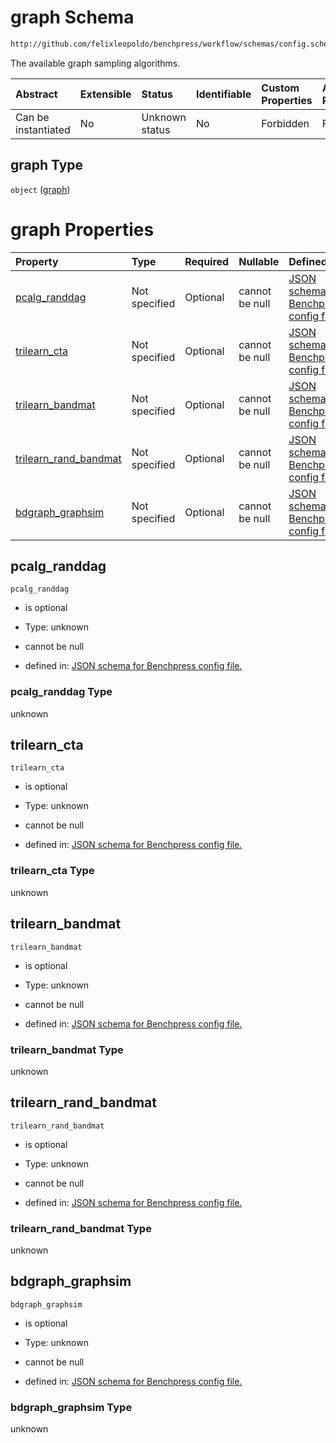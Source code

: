 # graph Schema

```txt
http://github.com/felixleopoldo/benchpress/workflow/schemas/config.schema.json#/properties/resources/properties/graph
```

The available graph sampling algorithms.

| Abstract            | Extensible | Status         | Identifiable | Custom Properties | Additional Properties | Access Restrictions | Defined In                                                              |
| :------------------ | :--------- | :------------- | :----------- | :---------------- | :-------------------- | :------------------ | :---------------------------------------------------------------------- |
| Can be instantiated | No         | Unknown status | No           | Forbidden         | Forbidden             | none                | [newschema.schema.json\*](newschema.schema.json "open original schema") |

## graph Type

`object` ([graph](newschema-properties-resources-properties-graph.md))

# graph Properties

| Property                                          | Type          | Required | Nullable       | Defined by                                                                                                                                                                                                                                                                              |
| :------------------------------------------------ | :------------ | :------- | :------------- | :-------------------------------------------------------------------------------------------------------------------------------------------------------------------------------------------------------------------------------------------------------------------------------------- |
| [pcalg\_randdag](#pcalg_randdag)                  | Not specified | Optional | cannot be null | [JSON schema for Benchpress config file.](newschema-properties-resources-properties-graph-properties-pcalg_randdag.md "http://github.com/felixleopoldo/benchpress/workflow/schemas/config.schema.json#/properties/resources/properties/graph/properties/pcalg_randdag")                 |
| [trilearn\_cta](#trilearn_cta)                    | Not specified | Optional | cannot be null | [JSON schema for Benchpress config file.](newschema-properties-resources-properties-graph-properties-trilearn_cta.md "http://github.com/felixleopoldo/benchpress/workflow/schemas/config.schema.json#/properties/resources/properties/graph/properties/trilearn_cta")                   |
| [trilearn\_bandmat](#trilearn_bandmat)            | Not specified | Optional | cannot be null | [JSON schema for Benchpress config file.](newschema-properties-resources-properties-graph-properties-trilearn_bandmat.md "http://github.com/felixleopoldo/benchpress/workflow/schemas/config.schema.json#/properties/resources/properties/graph/properties/trilearn_bandmat")           |
| [trilearn\_rand\_bandmat](#trilearn_rand_bandmat) | Not specified | Optional | cannot be null | [JSON schema for Benchpress config file.](newschema-properties-resources-properties-graph-properties-trilearn_rand_bandmat.md "http://github.com/felixleopoldo/benchpress/workflow/schemas/config.schema.json#/properties/resources/properties/graph/properties/trilearn_rand_bandmat") |
| [bdgraph\_graphsim](#bdgraph_graphsim)            | Not specified | Optional | cannot be null | [JSON schema for Benchpress config file.](newschema-properties-resources-properties-graph-properties-bdgraph_graphsim.md "http://github.com/felixleopoldo/benchpress/workflow/schemas/config.schema.json#/properties/resources/properties/graph/properties/bdgraph_graphsim")           |

## pcalg\_randdag



`pcalg_randdag`

*   is optional

*   Type: unknown

*   cannot be null

*   defined in: [JSON schema for Benchpress config file.](newschema-properties-resources-properties-graph-properties-pcalg_randdag.md "http://github.com/felixleopoldo/benchpress/workflow/schemas/config.schema.json#/properties/resources/properties/graph/properties/pcalg_randdag")

### pcalg\_randdag Type

unknown

## trilearn\_cta



`trilearn_cta`

*   is optional

*   Type: unknown

*   cannot be null

*   defined in: [JSON schema for Benchpress config file.](newschema-properties-resources-properties-graph-properties-trilearn_cta.md "http://github.com/felixleopoldo/benchpress/workflow/schemas/config.schema.json#/properties/resources/properties/graph/properties/trilearn_cta")

### trilearn\_cta Type

unknown

## trilearn\_bandmat



`trilearn_bandmat`

*   is optional

*   Type: unknown

*   cannot be null

*   defined in: [JSON schema for Benchpress config file.](newschema-properties-resources-properties-graph-properties-trilearn_bandmat.md "http://github.com/felixleopoldo/benchpress/workflow/schemas/config.schema.json#/properties/resources/properties/graph/properties/trilearn_bandmat")

### trilearn\_bandmat Type

unknown

## trilearn\_rand\_bandmat



`trilearn_rand_bandmat`

*   is optional

*   Type: unknown

*   cannot be null

*   defined in: [JSON schema for Benchpress config file.](newschema-properties-resources-properties-graph-properties-trilearn_rand_bandmat.md "http://github.com/felixleopoldo/benchpress/workflow/schemas/config.schema.json#/properties/resources/properties/graph/properties/trilearn_rand_bandmat")

### trilearn\_rand\_bandmat Type

unknown

## bdgraph\_graphsim



`bdgraph_graphsim`

*   is optional

*   Type: unknown

*   cannot be null

*   defined in: [JSON schema for Benchpress config file.](newschema-properties-resources-properties-graph-properties-bdgraph_graphsim.md "http://github.com/felixleopoldo/benchpress/workflow/schemas/config.schema.json#/properties/resources/properties/graph/properties/bdgraph_graphsim")

### bdgraph\_graphsim Type

unknown
